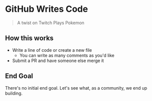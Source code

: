 # GitHub Writes Code

> A twist on Twitch Plays Pokemon

## How this works

- Write a line of code or create a new file
  - You can write as many comments as you'd like
- Submit a PR and have someone else merge it

## End Goal

There's no initial end goal. Let's see what, as a community, we end up building.
